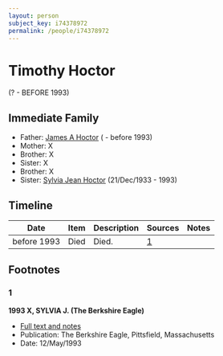 ```yaml
---
layout: person
subject_key: i74378972
permalink: /people/i74378972
---
```


# Timothy Hoctor
(? - BEFORE 1993)

## Immediate Family

* Father: [James A Hoctor](./@72154199@-james-a-hoctor-b-d1993.md) ( - before 1993)
* Mother: X
* Brother: X
* Sister: X
* Brother: X
* Sister: [Sylvia Jean Hoctor](./@29702140@-sylvia-jean-hoctor-b1933-12-21-d1993.md) (21/Dec/1933 - 1993)

## Timeline

Date | Item | Description | Sources | Notes
---|---|---|---|---
before 1993 | Died | Died. | [1](#1) | 

## Footnotes

### 1

**1993 X, SYLVIA J. (The Berkshire Eagle)**

* [Full text and notes](../sources/@20185916@-1993-mitchell,-sylvia-j.-the-berkshire-eagle-.md)
* Publication: The Berkshire Eagle, Pittsfield, Massachusetts
* Date: 12/May/1993

